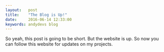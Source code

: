 ```yaml
---
layout:   post
title:    "The Blog is Up!"
date:     2016-06-14 12:33:00
keywords: andydevs blog
---
```


So yeah, this post is going to be short. But the website is up. So now you can follow this website for updates on my projects.